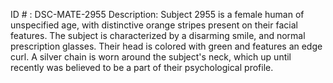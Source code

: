 ID # : DSC-MATE-2955
Description: Subject 2955 is a female human of unspecified age, with distinctive orange stripes present on their facial features. The subject is characterized by a disarming smile, and normal prescription glasses. Their head is colored with green and features an edge curl. A silver chain is worn around the subject's neck, which up until recently was believed to be a part of their psychological profile.